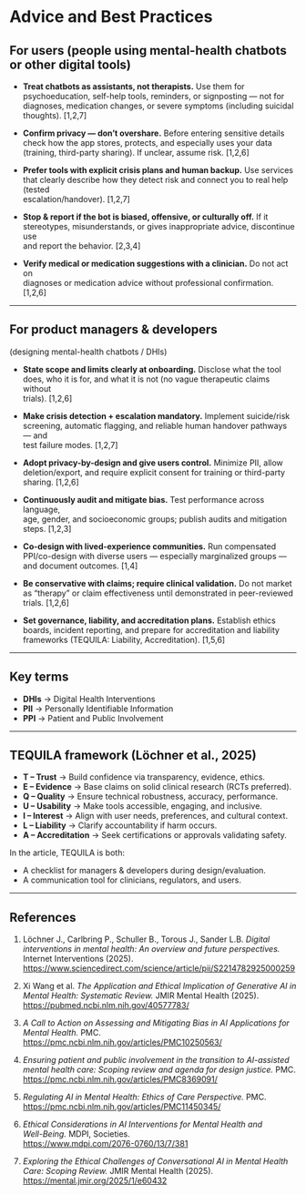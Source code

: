 # Advice and Best Practices

## For users (people using mental-health chatbots or other digital tools)

- **Treat chatbots as assistants, not therapists.** Use them for psychoeducation,
self-help tools, reminders, or signposting — not for diagnoses, medication changes,
or severe symptoms (including suicidal thoughts). [1,2,7]

- **Confirm privacy — don’t overshare.** Before entering sensitive details check
how the app stores, protects, and especially uses your data (training,
third-party sharing). If unclear, assume risk. [1,2,6]

- **Prefer tools with explicit crisis plans and human backup.** Use services that
clearly describe how they detect risk and connect you to real help (tested  
escalation/handover). [1,2,7]

- **Stop & report if the bot is biased, offensive, or culturally off.** If it  
stereotypes, misunderstands, or gives inappropriate advice, discontinue use  
and report the behavior. [2,3,4]

- **Verify medical or medication suggestions with a clinician.** Do not act on  
diagnoses or medication advice without professional confirmation. [1,2,6]

---

## For product managers & developers  

(designing mental-health chatbots / DHIs)

- **State scope and limits clearly at onboarding.** Disclose what the tool does,
who it is for, and what it is not (no vague therapeutic claims without  
trials). [1,2,6]

- **Make crisis detection + escalation mandatory.** Implement suicide/risk  
screening, automatic flagging, and reliable human handover pathways — and  
test failure modes. [1,2,7]

- **Adopt privacy-by-design and give users control.** Minimize PII, allow  
deletion/export, and require explicit consent for training or third-party sharing.
[1,2,6]

- **Continuously audit and mitigate bias.** Test performance across language,  
age, gender, and socioeconomic groups; publish audits and mitigation steps. [1,2,3]

- **Co-design with lived-experience communities.** Run compensated PPI/co-design
with diverse users — especially marginalized groups — and document outcomes. [1,4]

- **Be conservative with claims; require clinical validation.** Do not market as
“therapy” or claim effectiveness until demonstrated in peer-reviewed trials. [1,2,6]

- **Set governance, liability, and accreditation plans.** Establish ethics  
boards, incident reporting, and prepare for accreditation and liability  
frameworks (TEQUILA: Liability, Accreditation). [1,5,6]

---

## Key terms

- **DHIs** → Digital Health Interventions  
- **PII** → Personally Identifiable Information  
- **PPI** → Patient and Public Involvement  

---

## TEQUILA framework (Löchner et al., 2025)

- **T – Trust** → Build confidence via transparency, evidence, ethics.  
- **E – Evidence** → Base claims on solid clinical research (RCTs preferred).  
- **Q – Quality** → Ensure technical robustness, accuracy, performance.  
- **U – Usability** → Make tools accessible, engaging, and inclusive.  
- **I – Interest** → Align with user needs, preferences, and cultural context.  
- **L – Liability** → Clarify accountability if harm occurs.  
- **A – Accreditation** → Seek certifications or approvals validating safety.  

In the article, TEQUILA is both:  

- A checklist for managers & developers during design/evaluation.  
- A communication tool for clinicians, regulators, and users.

---

## References

1. Löchner J., Carlbring P., Schuller B., Torous J., Sander L.B. *Digital  
   interventions in mental health: An overview and future perspectives.*  
   Internet Interventions (2025).  
   <https://www.sciencedirect.com/science/article/pii/S2214782925000259>

2. Xi Wang et al. *The Application and Ethical Implication of Generative AI in  
   Mental Health: Systematic Review.* JMIR Mental Health (2025).  
   <https://pubmed.ncbi.nlm.nih.gov/40577783/>

3. *A Call to Action on Assessing and Mitigating Bias in AI Applications for  
   Mental Health.* PMC.  
   <https://pmc.ncbi.nlm.nih.gov/articles/PMC10250563/>

4. *Ensuring patient and public involvement in the transition to AI-assisted  
   mental health care: Scoping review and agenda for design justice.* PMC.  
   <https://pmc.ncbi.nlm.nih.gov/articles/PMC8369091/>

5. *Regulating AI in Mental Health: Ethics of Care Perspective.* PMC.  
   <https://pmc.ncbi.nlm.nih.gov/articles/PMC11450345/>

6. *Ethical Considerations in AI Interventions for Mental Health and  
   Well-Being.* MDPI, Societies.  
   <https://www.mdpi.com/2076-0760/13/7/381>

7. *Exploring the Ethical Challenges of Conversational AI in Mental Health  
   Care: Scoping Review.* JMIR Mental Health (2025).  
   <https://mental.jmir.org/2025/1/e60432>
